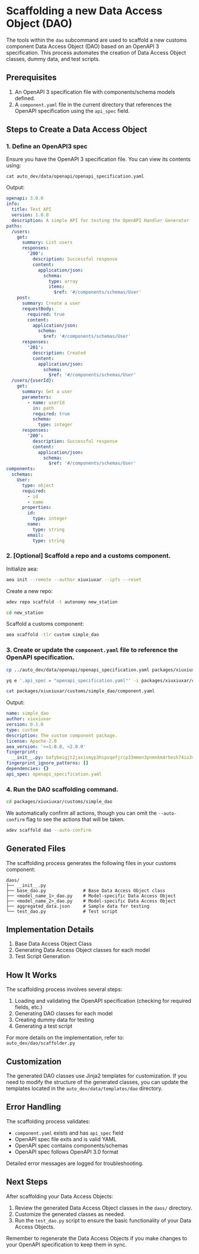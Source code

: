 # Scaffolding a new Data Access Object (DAO)

The tools within the `dao` subcommand are used to scaffold a new customs component Data Access Object (DAO) based on an OpenAPI 3 specification. This process automates the creation of Data Access Object classes, dummy data, and test scripts.

## Prerequisites

1. An OpenAPI 3 specification file with components/schema models defined.
2. A `component.yaml` file in the current directory that references the OpenAPI specification using the `api_spec` field.

## Steps to Create a Data Access Object

### 1. Define an OpenAPI3 spec

Ensure you have the OpenAPI 3 specification file. You can view its contents using:

```
cat auto_dev/data/openapi/openapi_specification.yaml
```

Output:

```yaml
openapi: 3.0.0
info:
  title: Test API
  version: 1.0.0
  description: A simple API for testing the OpenAPI Handler Generator
paths:
  /users:
    get:
      summary: List users
      responses:
        '200':
          description: Successful response
          content:
            application/json:    
              schema:
                type: array
                items:
                  $ref: '#/components/schemas/User'
    post:
      summary: Create a user
      requestBody:
        required: true
        content:
          application/json:
            schema:
              $ref: '#/components/schemas/User'
      responses:
        '201':
          description: Created
          content:
            application/json:    
              schema:
                $ref: '#/components/schemas/User'
  /users/{userId}:
    get:
      summary: Get a user
      parameters:
        - name: userId
          in: path
          required: true
          schema:
            type: integer
      responses:
        '200':
          description: Successful response
          content:
            application/json:    
              schema:
                $ref: '#/components/schemas/User'
components:
  schemas:
    User:
      type: object
      required:
        - id
        - name
      properties:
        id:
          type: integer
        name:
          type: string
        email:
          type: string
```

### 2. [Optional] Scaffold a repo and a customs component.

Initialize aea:
```bash
aea init --remote --author xiuxiuxar --ipfs --reset 
```

Create a new repo:
```bash
adev repo scaffold -t autonomy new_station
```

```bash
cd new_station
```

Scaffold a customs component:
```bash
aea scaffold -tlr custom simple_dao
```

### 3. Create or update the `component.yaml` file to reference the OpenAPI specification.

```bash
cp ../auto_dev/data/openapi/openapi_specification.yaml packages/xiuxiuxar/customs/simple_dao/
```

```bash
yq e '.api_spec = "openapi_specification.yaml"' -i packages/xiuxiuxar/customs/simple_dao/component.yaml
```

```bash
cat packages/xiuxiuxar/customs/simple_dao/component.yaml
```

Output:

```yaml
name: simple_dao
author: xiuxiuxar
version: 0.1.0
type: custom
description: The custom component package.
license: Apache-2.0
aea_version: '>=1.0.0, <2.0.0'
fingerprint:
  __init__.py: bafybeigjt2jaxismyp3hspvqefjrcp33mmen3pnmnkm4rhesh74io3vikm
fingerprint_ignore_patterns: []
dependencies: {}
api_spec: openapi_specification.yaml
```

### 4. Run the DAO scaffolding command.

```bash
cd packages/xiuxiuxar/customs/simple_dao
```

We automatically confirm all actions, though you can omit the `--auto-confirm` flag to see the actions that will be taken.

```bash
adev scaffold dao --auto-confirm
```

## Generated Files

The scaffolding process generates the following files in your customs component:

```
daos/
├── __init__.py
├── base_dao.py              # Base Data Access Object class
├── <model_name_1>_dao.py    # Model-specific Data Access Object
├── <model_name_2>_dao.py    # Model-specific Data Access Object
├── aggregated_data.json     # Sample data for testing
└── test_dao.py              # Test script
```

## Implementation Details

1. Base Data Access Object Class
2. Generating Data Access Object classes for each model
3. Test Script Generation

## How It Works

The scaffolding process involves several steps:

1. Loading and validating the OpenAPI specification (checking for required fields, etc.)
2. Generating DAO classes for each model
3. Creating dummy data for testing
4. Generating a test script

For more details on the implementation, refer to:
`auto_dev/dao/scaffolder.py`

## Customization

The generated DAO classes use Jinja2 templates for customization. If you need to modify the structure of the generated classes, you can update the templates located in the `auto_dev/data/templates/dao` directory.

## Error Handling

The scaffolding process validates:
- `component.yaml` exists and has `api_spec` field
- OpenAPI spec file exits and is valid YAML
- OpenAPI spec contains components/schemas
- OpenAPI spec follows OpenAPI 3.0 format

Detailed error messages are logged for troubleshooting.

## Next Steps

After scaffolding your Data Access Objects:

1. Review the generated Data Access Object classes in the `daos/` directory.
2. Customize the generated classes as needed.
3. Run the `test_dao.py` script to ensure the basic functionality of your Data Access Objects.

Remember to regenerate the Data Access Objects if you make changes to your OpenAPI specification to keep them in sync.